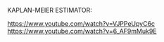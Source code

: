 KAPLAN-MEIER ESTIMATOR:

https://www.youtube.com/watch?v=VJPPeUpyC6c
<br />https://www.youtube.com/watch?v=6_AF9mMuk9E
